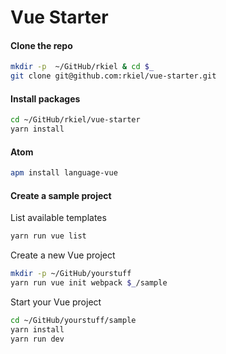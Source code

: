 # Vue Starter


#### Clone the repo

```bash
mkdir -p  ~/GitHub/rkiel & cd $_
git clone git@github.com:rkiel/vue-starter.git
```

#### Install packages

```bash
cd ~/GitHub/rkiel/vue-starter
yarn install
```

#### Atom

```bash
apm install language-vue
```

#### Create a sample project

List available templates

```bash
yarn run vue list
```

Create a new Vue project

```bash
mkdir -p ~/GitHub/yourstuff
yarn run vue init webpack $_/sample
```

Start your Vue project

```bash
cd ~/GitHub/yourstuff/sample
yarn install
yarn run dev
```

